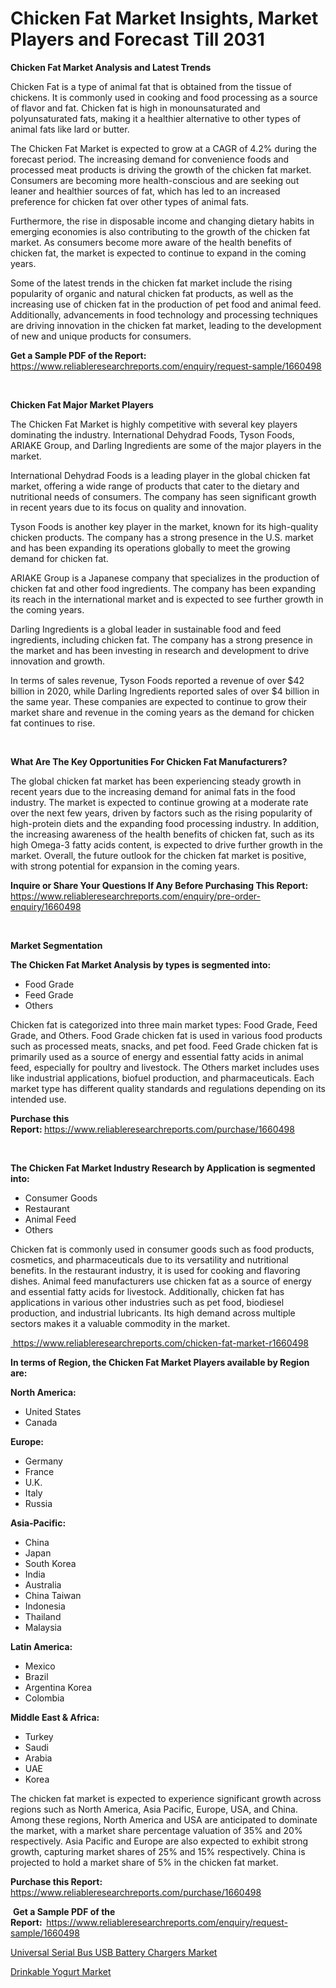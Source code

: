 <p><h1>Chicken Fat Market Insights, Market Players and Forecast Till 2031</h1></p><p><strong>Chicken Fat Market Analysis and Latest Trends</strong></p>
<p><p>Chicken Fat is a type of animal fat that is obtained from the tissue of chickens. It is commonly used in cooking and food processing as a source of flavor and fat. Chicken fat is high in monounsaturated and polyunsaturated fats, making it a healthier alternative to other types of animal fats like lard or butter.</p><p>The Chicken Fat Market is expected to grow at a CAGR of 4.2% during the forecast period. The increasing demand for convenience foods and processed meat products is driving the growth of the chicken fat market. Consumers are becoming more health-conscious and are seeking out leaner and healthier sources of fat, which has led to an increased preference for chicken fat over other types of animal fats.</p><p>Furthermore, the rise in disposable income and changing dietary habits in emerging economies is also contributing to the growth of the chicken fat market. As consumers become more aware of the health benefits of chicken fat, the market is expected to continue to expand in the coming years.</p><p>Some of the latest trends in the chicken fat market include the rising popularity of organic and natural chicken fat products, as well as the increasing use of chicken fat in the production of pet food and animal feed. Additionally, advancements in food technology and processing techniques are driving innovation in the chicken fat market, leading to the development of new and unique products for consumers.</p></p>
<p><strong>Get a Sample PDF of the Report:&nbsp;</strong> <a href="https://www.reliableresearchreports.com/enquiry/request-sample/1660498">https://www.reliableresearchreports.com/enquiry/request-sample/1660498</a></p>
<p>&nbsp;</p>
<p><strong>Chicken Fat Major Market Players</strong></p>
<p><p>The Chicken Fat Market is highly competitive with several key players dominating the industry. International Dehydrad Foods, Tyson Foods, ARIAKE Group, and Darling Ingredients are some of the major players in the market.</p><p>International Dehydrad Foods is a leading player in the global chicken fat market, offering a wide range of products that cater to the dietary and nutritional needs of consumers. The company has seen significant growth in recent years due to its focus on quality and innovation.</p><p>Tyson Foods is another key player in the market, known for its high-quality chicken products. The company has a strong presence in the U.S. market and has been expanding its operations globally to meet the growing demand for chicken fat.</p><p>ARIAKE Group is a Japanese company that specializes in the production of chicken fat and other food ingredients. The company has been expanding its reach in the international market and is expected to see further growth in the coming years.</p><p>Darling Ingredients is a global leader in sustainable food and feed ingredients, including chicken fat. The company has a strong presence in the market and has been investing in research and development to drive innovation and growth.</p><p>In terms of sales revenue, Tyson Foods reported a revenue of over $42 billion in 2020, while Darling Ingredients reported sales of over $4 billion in the same year. These companies are expected to continue to grow their market share and revenue in the coming years as the demand for chicken fat continues to rise.</p></p>
<p>&nbsp;</p>
<p><strong>What Are The Key Opportunities For Chicken Fat Manufacturers?</strong></p>
<p><p>The global chicken fat market has been experiencing steady growth in recent years due to the increasing demand for animal fats in the food industry. The market is expected to continue growing at a moderate rate over the next few years, driven by factors such as the rising popularity of high-protein diets and the expanding food processing industry. In addition, the increasing awareness of the health benefits of chicken fat, such as its high Omega-3 fatty acids content, is expected to drive further growth in the market. Overall, the future outlook for the chicken fat market is positive, with strong potential for expansion in the coming years.</p></p>
<p><strong>Inquire or Share Your Questions If Any Before Purchasing This Report:</strong> <a href="https://www.reliableresearchreports.com/enquiry/pre-order-enquiry/1660498">https://www.reliableresearchreports.com/enquiry/pre-order-enquiry/1660498</a></p>
<p>&nbsp;</p>
<p><strong>Market Segmentation</strong></p>
<p><strong>The Chicken Fat Market Analysis by types is segmented into:</strong></p>
<p><ul><li>Food Grade</li><li>Feed Grade</li><li>Others</li></ul></p>
<p><p>Chicken fat is categorized into three main market types: Food Grade, Feed Grade, and Others. Food Grade chicken fat is used in various food products such as processed meats, snacks, and pet food. Feed Grade chicken fat is primarily used as a source of energy and essential fatty acids in animal feed, especially for poultry and livestock. The Others market includes uses like industrial applications, biofuel production, and pharmaceuticals. Each market type has different quality standards and regulations depending on its intended use.</p></p>
<p><strong>Purchase this Report:&nbsp;</strong><a href="https://www.reliableresearchreports.com/purchase/1660498">https://www.reliableresearchreports.com/purchase/1660498</a></p>
<p>&nbsp;</p>
<p><strong>The Chicken Fat Market Industry Research by Application is segmented into:</strong></p>
<p><ul><li>Consumer Goods</li><li>Restaurant</li><li>Animal Feed</li><li>Others</li></ul></p>
<p><p>Chicken fat is commonly used in consumer goods such as food products, cosmetics, and pharmaceuticals due to its versatility and nutritional benefits. In the restaurant industry, it is used for cooking and flavoring dishes. Animal feed manufacturers use chicken fat as a source of energy and essential fatty acids for livestock. Additionally, chicken fat has applications in various other industries such as pet food, biodiesel production, and industrial lubricants. Its high demand across multiple sectors makes it a valuable commodity in the market.</p></p>
<p><a href="https://www.reliableresearchreports.com/chicken-fat-market-r1660498">&nbsp;https://www.reliableresearchreports.com/chicken-fat-market-r1660498</a></p>
<p><strong>In terms of Region, the Chicken Fat Market Players available by Region are:</strong></p>
<p>
    <p> <strong> North America: </strong>
        <ul>
            <li>United States</li>
            <li>Canada</li>
        </ul>
        </p> 
    <p> <strong> Europe: </strong>
        <ul>
            <li>Germany</li>
            <li>France</li>
            <li>U.K.</li>
            <li>Italy</li>
            <li>Russia</li>
        </ul>
        </p> 
    <p> <strong> Asia-Pacific: </strong>
        <ul>
            <li>China</li>
            <li>Japan</li>
            <li>South Korea</li>
            <li>India</li>
            <li>Australia</li>
            <li>China Taiwan</li>
            <li>Indonesia</li>
            <li>Thailand</li>
            <li>Malaysia</li>
        </ul>
        </p> 
    <p> <strong> Latin America: </strong>
        <ul>
            <li>Mexico</li>
            <li>Brazil</li>
            <li>Argentina Korea</li>
            <li>Colombia</li>
        </ul>
        </p> 
    <p> <strong> Middle East & Africa: </strong>
        <ul>
            <li>Turkey</li>
            <li>Saudi</li>
            <li>Arabia</li>
            <li>UAE</li>
            <li>Korea</li>
        </ul>
    </p>
    </p>
<p><p>The chicken fat market is expected to experience significant growth across regions such as North America, Asia Pacific, Europe, USA, and China. Among these regions, North America and USA are anticipated to dominate the market, with a market share percentage valuation of 35% and 20% respectively. Asia Pacific and Europe are also expected to exhibit strong growth, capturing market shares of 25% and 15% respectively. China is projected to hold a market share of 5% in the chicken fat market.</p></p>
<p><strong>Purchase this Report: </strong><a href="https://www.reliableresearchreports.com/purchase/1660498">https://www.reliableresearchreports.com/purchase/1660498</a></p>
<p>&nbsp;<strong>Get a Sample PDF of the Report:&nbsp;&nbsp;</strong><a href="https://www.reliableresearchreports.com/enquiry/request-sample/1660498">https://www.reliableresearchreports.com/enquiry/request-sample/1660498</a></p>
<p><strong></strong></p>
<p><p><a href="https://issuu.com/reportprime-2/docs/universal-serial-bus-usb-battery-chargers-market-s">Universal Serial Bus USB Battery Chargers Market</a></p><p><a href="https://github.com/provorikovar/Market-Research-Report-List-3/blob/main/drinkable-yogurt-market.md">Drinkable Yogurt Market</a></p></p>